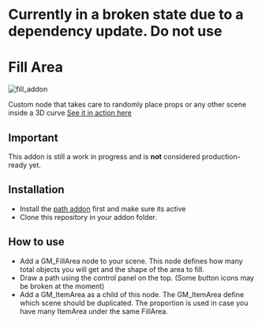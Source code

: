 # Currently in a broken state due to a dependency update. Do not use

# Fill Area

![fill_addon](https://user-images.githubusercontent.com/52043844/63270110-cad02680-c297-11e9-8154-783eaf4320da.png)

Custom node that takes care to randomly place props or any other scene inside a 3D curve
[See it in action here](https://streamable.com/1kbnz)

## Important
This addon is still a work in progress and is **not** considered production-ready yet. 

## Installation
+ Install the [path addon](https://github.com/HungryProton/gm_path) first and make sure its active
+ Clone this repository in your addon folder.

## How to use
+ Add a GM_FillArea node to your scene. This node defines how many total objects you will get and the shape of the area to fill.
+ Draw a path using the control panel on the top. (Some button icons may be broken at the moment)
+ Add a GM_ItemArea as a child of this node. The GM_ItemArea define which scene should be duplicated. The proportion is used in case you have many ItemArea under the same FillArea.
